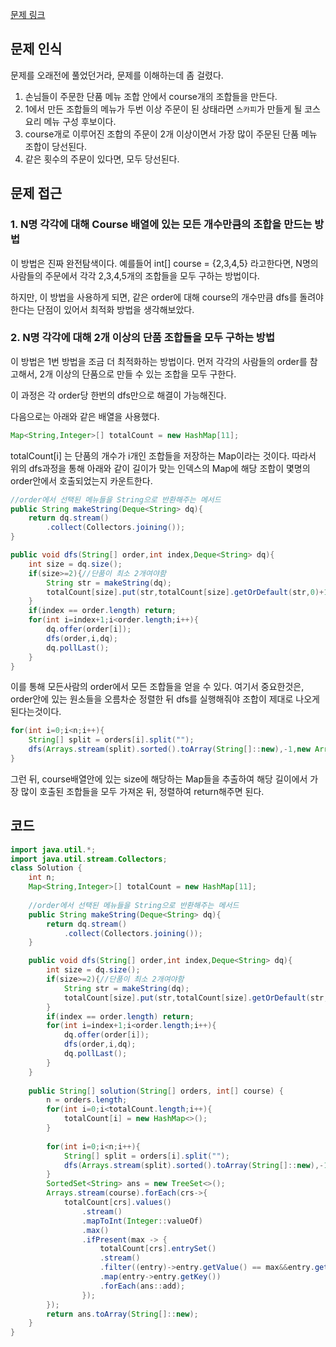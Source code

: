 [문제 링크](https://school.programmers.co.kr/learn/courses/30/lessons/72411?language=java)

## 문제 인식
문제를 오래전에 풀었던거라, 문제를 이해하는데 좀 걸렸다.
1. 손님들이 주문한 단품 메뉴 조합 안에서 course개의 조합들을 만든다.
2. 1에서 만든 조합들의 메뉴가 두번 이상 주문이 된 상태라면 `스카피`가 만들게 될 코스 요리 메뉴 구성 후보이다.
3. course개로 이루어진 조합의 주문이 2개 이상이면서 가장 많이 주문된 단품 메뉴 조합이 당선된다.
4. 같은 횟수의 주문이 있다면, 모두 당선된다.

## 문제 접근
### 1. N명 각각에 대해 Course 배열에 있는 모든 개수만큼의 조합을 만드는 방법
이 방법은 진짜 완전탐색이다. 예를들어 int[] course = {2,3,4,5}  라고한다면, N명의 사람들의 주문에서 각각 2,3,4,5개의 조합들을 모두 구하는 방법이다.

하지만, 이 방법을 사용하게 되면, 같은 order에 대해 course의 개수만큼 dfs를 돌려야한다는 단점이 있어서 최적화 방법을 생각해보았다.

### 2. N명 각각에 대해 2개 이상의 단품 조합들을 모두 구하는 방법
이 방법은 1번 방법을 조금 더 최적화하는 방법이다. 먼저 각각의 사람들의 order를 참고해서, 2개 이상의 단품으로 만들 수 있는 조합을 모두 구한다.

이 과정은 각 order당 한번의 dfs만으로 해결이 가능해진다.

다음으로는 아래와 같은 배열을 사용했다.
```java
Map<String,Integer>[] totalCount = new HashMap[11];
```
totalCount[i] 는 단품의 개수가 i개인 조합들을 저장하는 Map이라는 것이다. 따라서 위의 dfs과정을 통해 아래와 같이 길이가 맞는 인덱스의 Map에 해당 조합이 몇명의 order안에서 호출되었는지 카운트한다.
```java
//order에서 선택된 메뉴들을 String으로 반환해주는 메서드
public String makeString(Deque<String> dq){
    return dq.stream()
        .collect(Collectors.joining());
}

public void dfs(String[] order,int index,Deque<String> dq){
    int size = dq.size();
    if(size>=2){//단품이 최소 2개여야함
        String str = makeString(dq);
        totalCount[size].put(str,totalCount[size].getOrDefault(str,0)+1);//해당 사이즈에 맞는 Map에 해당 조합의 count를 갱신해줌
    }
    if(index == order.length) return;
    for(int i=index+1;i<order.length;i++){
        dq.offer(order[i]);
        dfs(order,i,dq);
        dq.pollLast();
    }
}
```

이를 통해 모든사람의 order에서 모든 조합들을 얻을 수 있다. 여기서 중요한것은, order안에 있는 원소들을 오름차순 정렬한 뒤 dfs를 실행해줘야 조합이 제대로 나오게된다는것이다.
```java
for(int i=0;i<n;i++){
    String[] split = orders[i].split("");
    dfs(Arrays.stream(split).sorted().toArray(String[]::new),-1,new ArrayDeque<>());
}
```

그런 뒤, course배열안에 있는 size에 해당하는 Map들을 추출하여 해당 길이에서 가장 많이 호출된 조합들을 모두 가져온 뒤, 정렬하여 return해주면 된다.

## 코드
```java
import java.util.*;
import java.util.stream.Collectors;
class Solution {    
    int n;
    Map<String,Integer>[] totalCount = new HashMap[11];
    
    //order에서 선택된 메뉴들을 String으로 반환해주는 메서드
    public String makeString(Deque<String> dq){
        return dq.stream()
            .collect(Collectors.joining());
    }

    public void dfs(String[] order,int index,Deque<String> dq){
        int size = dq.size();
        if(size>=2){//단품이 최소 2개여야함
            String str = makeString(dq);
            totalCount[size].put(str,totalCount[size].getOrDefault(str,0)+1);//해당 사이즈에 맞는 Map에 해당 조합의 count를 갱신해줌
        }
        if(index == order.length) return;
        for(int i=index+1;i<order.length;i++){
            dq.offer(order[i]);
            dfs(order,i,dq);
            dq.pollLast();
        }
    }
    
    public String[] solution(String[] orders, int[] course) {    
        n = orders.length;
        for(int i=0;i<totalCount.length;i++){
            totalCount[i] = new HashMap<>();
        }
        
        for(int i=0;i<n;i++){
            String[] split = orders[i].split("");
            dfs(Arrays.stream(split).sorted().toArray(String[]::new),-1,new ArrayDeque<>());
        }
        SortedSet<String> ans = new TreeSet<>();
        Arrays.stream(course).forEach(crs->{
            totalCount[crs].values()
                .stream()
                .mapToInt(Integer::valueOf)
                .max()
                .ifPresent(max -> {
                    totalCount[crs].entrySet()
                    .stream()
                    .filter((entry)->entry.getValue() == max&&entry.getValue() >=2)
                    .map(entry->entry.getKey())
                    .forEach(ans::add);
                });
        });
        return ans.toArray(String[]::new);
    }
}
```

